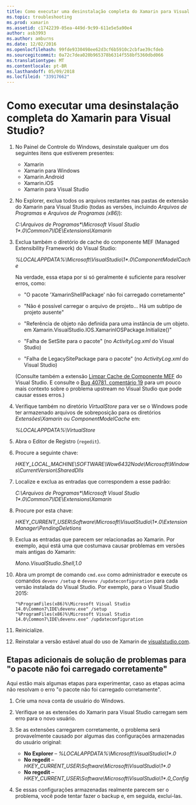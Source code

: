 ```yaml
---
title: Como executar uma desinstalação completa do Xamarin para Visual Studio?
ms.topic: troubleshooting
ms.prod: xamarin
ms.assetid: c1742239-05ea-449d-9c99-611e5e5a90e4
author: asb3993
ms.author: amburns
ms.date: 12/02/2016
ms.openlocfilehash: 99fde9330498ee62d3cf6b5910c2cbfae39cfdeb
ms.sourcegitcommit: 0a72c7dea020b965378b6314f558bf5360dbd066
ms.translationtype: MT
ms.contentlocale: pt-BR
ms.lasthandoff: 05/09/2018
ms.locfileid: "33917662"
---
```

# <a name="how-do-i-perform-a-thorough-uninstall-for-xamarin-for-visual-studio"></a>Como executar uma desinstalação completa do Xamarin para Visual Studio?


1.  No Painel de Controle do Windows, desinstale qualquer um dos seguintes itens que estiverem presentes:

    -   Xamarin
    -   Xamarin para Windows
    -   Xamarin.Android
    -   Xamarin.iOS
    -   Xamarin para Visual Studio

2.  No Explorer, exclua todos os arquivos restantes nas pastas de extensão do Xamarin para Visual Studio (todas as versões, incluindo _Arquivos de Programas_ e _Arquivos de Programas (x86)_):

    _C:\\Arquivos de Programas\*\\Microsoft Visual Studio 1\*.0\\Common7\\IDE\\Extensions\\Xamarin_

3.  Exclua também o diretório de cache do componente MEF (Managed Extensibility Framework) do Visual Studio:

    _%LOCALAPPDATA%\\Microsoft\\VisualStudio\\1\*.0\\ComponentModelCache_

    Na verdade, essa etapa por si só geralmente é suficiente para resolver erros, como:

    -   "O pacote 'XamarinShellPackage' não foi carregado corretamente"

    -   "Não é possível carregar o arquivo de projeto... Há um subtipo de projeto ausente"

    -   "Referência de objeto não definida para uma instância de um objeto.  em Xamarin.VisualStudio.IOS.XamarinIOSPackage.Initialize()"

    -   "Falha de SetSite para o pacote" (no _ActivityLog.xml_ do Visual Studio)

    -   "Falha de LegacySitePackage para o pacote" (no _ActivityLog.xml_ do Visual Studio)

    (Consulte também a extensão [Limpar Cache de Componente MEF](https://visualstudiogallery.msdn.microsoft.com/22b94661-70c7-4a93-9ca3-8b6dd45f47cd) do Visual Studio.  E consulte o [Bug 40781, comentário 19](https://bugzilla.xamarin.com/show_bug.cgi?id=40781#c19) para um pouco mais contexto sobre o problema upstream no Visual Studio que pode causar esses erros.)

4.  Verifique também no diretório _VirtualStore_ para ver se o Windows pode ter armazenado arquivos de sobreposição para os diretórios _Extensões\\Xamarin_ ou _ComponentModelCache_ em:

    _%LOCALAPPDATA%\\VirtualStore_

5.  Abra o Editor de Registro (`regedit`).

6.  Procure a seguinte chave:

    _HKEY\_LOCAL\_MACHINE\\SOFTWARE\\Wow6432Node\\Microsoft\\Windows\\CurrentVersion\\SharedDlls_

7.  Localize e exclua as entradas que correspondem a esse padrão:

    _C:\\Arquivos de Programas\*\\Microsoft Visual Studio 1\*.0\\Common7\\IDE\\Extensions\\Xamarin_

8.  Procure por esta chave:

    _HKEY\_CURRENT\_USER\\Software\\Microsoft\\VisualStudio\\1\*.0\\ExtensionManager\\PendingDeletions_

9.  Exclua as entradas que parecem ser relacionadas ao Xamarin.  Por exemplo, aqui está uma que costumava causar problemas em versões mais antigas do Xamarin:

    _Mono.VisualStudio.Shell,1.0_

10. Abra um prompt de comando `cmd.exe` como administrador e execute os comandos `devenv /setup` e `devenv /updateconfiguration` para cada versão instalada do Visual Studio.  Por exemplo, para o Visual Studio 2015:

    ```
    "%ProgramFiles(x86)%\Microsoft Visual Studio 14.0\Common7\IDE\devenv.exe" /setup
    "%ProgramFiles(x86)%\Microsoft Visual Studio 14.0\Common7\IDE\devenv.exe" /updateconfiguration
    ```

11. Reinicialize.

12. Reinstalar a versão estável atual do uso de Xamarin de [visualstudio.com](https://visualstudio.com/xamarin/).

## <a name="additional-troubleshooting-steps-for-package-did-not-load-correctly"></a>Etapas adicionais de solução de problemas para "o pacote não foi carregado corretamente"

Aqui estão mais algumas etapas para experimentar, caso as etapas acima não resolvam o erro "o pacote não foi carregado corretamente".

1.  Crie uma nova conta de usuário do Windows.

2.  Verifique se as extensões do Xamarin para Visual Studio carregam sem erro para o novo usuário.

3.  Se as extensões carregarem corretamente, o problema será provavelmente causado por algumas das configurações armazenadas do usuário original:

    -   **No Explorer** – _%LOCALAPPDATA%\\Microsoft\\VisualStudio\\1\*.0_
    -   **No regedit** – _HKEY\_CURRENT\_USER\\Software\\Microsoft\\VisualStudio\\1\*.0_
    -   **No regedit** – _HKEY\_CURRENT\_USER\\Software\\Microsoft\\VisualStudio\\1\*.0\_Config_

4.  Se essas configurações armazenadas realmente parecem ser o problema, você pode tentar fazer o backup e, em seguida, excluí-las.
